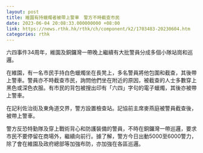 ```yaml
---
layout: post
title: 維園有持蠟燭者被帶上警車　警方不時截查市民
date: 2023-06-04 20:08:33.000000000 +08:00
link: https://news.rthk.hk/rthk/ch/component/k2/1703483-20230604.htm
categories: rthk
---
```


六四事件34周年，維園及銅鑼灣一帶晚上繼續有大批警員分成多個小隊站崗和巡邏。

在維園，有一名市民手持白色蠟燭坐在長凳上，多名警員將他包圍和截查，其後帶上警車。警員亦不時截查市民，詢問他們坐在附近的原因，被截查的人士多數穿上黑色或深色衣服。有市民的背包被搜出印有「六四」字句的電子蠟燭，其後亦被帶上警車。

在記利佐治街及東角道交界，警方設置檢查站。記協前主席麥燕庭被警員截查後，被帶上警車。

警方反恐特勤隊及穿上戰術背心和防護裝備的警員，不時在銅鑼灣一帶巡邏，要求市民不要停留在商場外，繼續向前行。據了解，警方今日出動5000至6000警力，除了會在維園及政府總部等加強布防，亦加強在各區巡邏。
